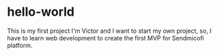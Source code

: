 # hello-world
This is my first project
I'm Victor and I want to start my own project, so, I have to learn web development to create the first MVP for Sendmicofi platform.
